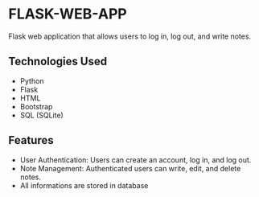 

# FLASK-WEB-APP

Flask web application that allows users to log in, log out, and write notes.

## Technologies Used

- Python
- Flask
- HTML
- Bootstrap
- SQL (SQLite)

## Features

- User Authentication: Users can create an account, log in, and log out.
- Note Management: Authenticated users can write, edit, and delete notes.
- All informations are stored in database

